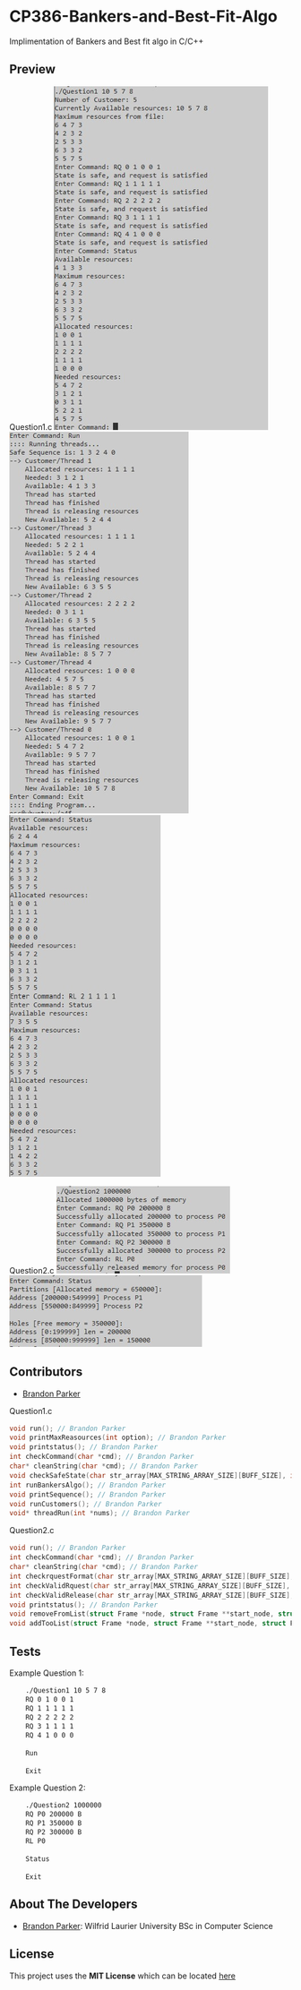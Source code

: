 # CP386-Bankers-and-Best-Fit-Algo
Implimentation of Bankers and Best fit algo in C/C++

## Preview 

Question1.c
![rq&statusCommand](/pictures/q1_request.jpg)
![runCommand](/pictures/q1_run.jpg)
![rlCommand](/pictures/q1_release.jpg)

Question2.c
![rq&rlCommand](/pictures/q2_request_release.jpg)
![statusCommand](/pictures/q2_status.jpg)

## Contributors
- [Brandon Parker](https://github.com/Brandon-Parker9)<br/>

Question1.c
```c
void run(); // Brandon Parker
void printMaxReasources(int option); // Brandon Parker
void printstatus(); // Brandon Parker
int checkCommand(char *cmd); // Brandon Parker
char* cleanString(char *cmd); // Brandon Parker
void checkSafeState(char str_array[MAX_STRING_ARRAY_SIZE][BUFF_SIZE], int array_length); // Brandon Parker
int runBankersAlgo(); // Brandon Parker
void printSequence(); // Brandon Parker
void runCustomers(); // Brandon Parker
void* threadRun(int *nums); // Brandon Parker
```

Question2.c
```c
void run(); // Brandon Parker
int checkCommand(char *cmd); // Brandon Parker
char* cleanString(char *cmd); // Brandon Parker
int checkrquestFormat(char str_array[MAX_STRING_ARRAY_SIZE][BUFF_SIZE],int array_length); // Brandon Parker
int checkValidRquest(char str_array[MAX_STRING_ARRAY_SIZE][BUFF_SIZE], int array_length); // Brandon Parker
int checkValidRelease(char str_array[MAX_STRING_ARRAY_SIZE][BUFF_SIZE], int array_length); // Brandon Parker
void printstatus(); // Brandon Parker
void removeFromList(struct Frame *node, struct Frame **start_node, struct Frame **end_node); // Brandon Parker
void addTooList(struct Frame *node, struct Frame **start_node, struct Frame **end_node); // Brandon Parker
```

## Tests
Example Question 1: 
```
    ./Question1 10 5 7 8
    RQ 0 1 0 0 1
    RQ 1 1 1 1 1
    RQ 2 2 2 2 2
    RQ 3 1 1 1 1
    RQ 4 1 0 0 0

    Run
    
    Exit
```
Example Question 2: 
```
    ./Question2 1000000
    RQ P0 200000 B
    RQ P1 350000 B
    RQ P2 300000 B
    RL P0
    
    Status
    
    Exit
```

## About The Developers 
- [Brandon Parker](https://github.com/Brandon-Parker9): Wilfrid Laurier University BSc in Computer Science<br/>

## License
This project uses the **MIT License** which can be located [here](https://github.com/Brandon-Parker9/CP386-Bankers-and-Best-Fit-Algo/blob/main/LICENSE)
